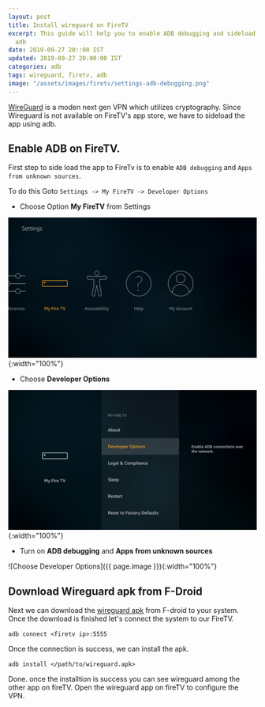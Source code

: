 ```yaml
---
layout: post
title: Install wireguard on FireTV
excerpt: This guide will help you to enable ADB debugging and sideload apps using
  adb
date: 2019-09-27 20::00 IST
updated: 2019-09-27 20:00:00 IST
categories: adb
tags: wireguard, firetv, adb
image: "/assets/images/firetv/settings-adb-debugging.png"
---
```

[WireGuard](https://www.wireguard.com/) is a moden next gen VPN which utilizes cryptography. 
Since Wireguard is not available on FireTV's app store, we have to sideload the app using adb.

## Enable ADB on FireTV.

First step to side load the app to FireTv is to enable `ADB debugging` and `Apps from unknown sources`.

To do this Goto `Settings -> My FireTV -> Developer Options`

- Choose Option **My FireTV** from Settings

![Choose Option My FireTV from Settings](/assets/images/firetv/settings-my-fire-tv.png){:width="100%"}

- Choose **Developer Options**

![Choose Developer Options](/assets/images/firetv/settings-dev-options.png){:width="100%"}

- Turn on **ADB debugging** and **Apps from unknown sources**

![Choose Developer Options]({{ page.image }}){:width="100%"}

## Download Wireguard apk from F-Droid

Next we can download the [wireguard apk][wireguard-fdroid] from F-droid to your system.
Once the download is finished let's connect the system to our FireTV.

```
adb connect <firetv ip>:5555
```

Once the connection is success, we can install the apk.

```
adb install </path/to/wireguard.apk>
```

Done. once the installtion is success you can see wireguard among the other app on fireTV.
Open the wireguard app on fireTV to configure the VPN.

[wireguard-fdroid]: https://f-droid.org/en/packages/com.wireguard.android/